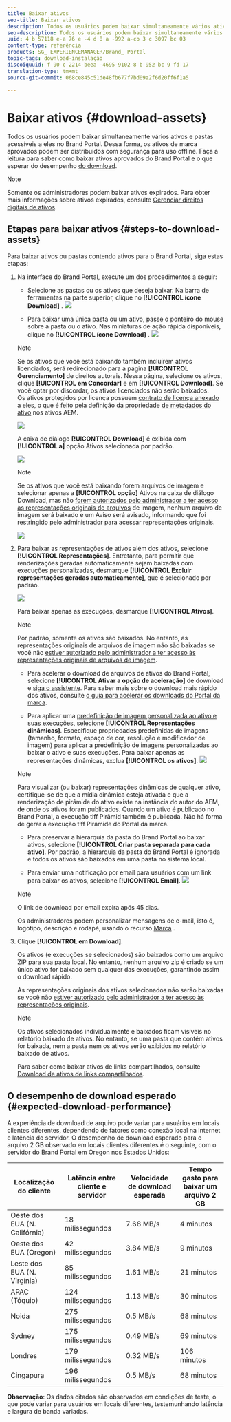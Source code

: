 ```yaml
---
title: Baixar ativos
seo-title: Baixar ativos
description: Todos os usuários podem baixar simultaneamente vários ativos e pastas acessíveis a eles. Dessa forma, os ativos de marca aprovados podem ser distribuídos com segurança para uso offline.
seo-description: Todos os usuários podem baixar simultaneamente vários ativos e pastas acessíveis a eles. Dessa forma, os ativos de marca aprovados podem ser distribuídos com segurança para uso offline.
uuid: 4 b 57118 e-a 76 e -4 d 8 a -992 a-cb 3 c 3097 bc 03
content-type: referência
products: SG_ EXPERIENCEMANAGER/Brand_ Portal
topic-tags: download-instalação
discoiquuid: f 90 c 2214-beea -4695-9102-8 b 952 bc 9 fd 17
translation-type: tm+mt
source-git-commit: 068ce845c51de48fb677f7bd09a2f6d20ff6f1a5

---
```



# Baixar ativos {#download-assets}

Todos os usuários podem baixar simultaneamente vários ativos e pastas acessíveis a eles no Brand Portal. Dessa forma, os ativos de marca aprovados podem ser distribuídos com segurança para uso offline. Faça a leitura para saber como baixar ativos aprovados do Brand Portal e o que esperar do desempenho [do download](../using/brand-portal-download-users.md#main-pars-header).

>[!NOTE]
>
>Somente os administradores podem baixar ativos expirados. Para obter mais informações sobre ativos expirados, consulte [Gerenciar direitos digitais de ativos](../using/manage-digital-rights-of-assets.md).

## Etapas para baixar ativos {#steps-to-download-assets}

Para baixar ativos ou pastas contendo ativos para o Brand Portal, siga estas etapas:

1. Na interface do Brand Portal, execute um dos procedimentos a seguir:

   * Selecione as pastas ou os ativos que deseja baixar. Na barra de ferramentas na parte superior, clique no **[!UICONTROL ícone Download]** .
   ![](assets/downloadassets-1.png)

   * Para baixar uma única pasta ou um ativo, passe o ponteiro do mouse sobre a pasta ou o ativo. Nas miniaturas de ação rápida disponíveis, clique no **[!UICONTROL ícone Download]** .
   ![](assets/downloadsingleasset-1.png)

   >[!NOTE]
   >
   >Se os ativos que você está baixando também incluírem ativos licenciados, será redirecionado para a página **[!UICONTROL Gerenciamento]** de direitos autorais. Nessa página, selecione os ativos, clique **[!UICONTROL em Concordar]** e em **[!UICONTROL Download]**. Se você optar por discordar, os ativos licenciados não serão baixados.\
   >Os ativos protegidos por licença possuem [contrato de licença anexado](https://helpx.adobe.com/experience-manager/6-5/assets/using/drm.html#DigitalRightsManagementinAssets) a eles, o que é feito pela definição da propriedade [de metadados do ativo](https://helpx.adobe.com/experience-manager/6-5/assets/using/drm.html#DigitalRightsManagementinAssets) nos ativos AEM.

   ![](assets/licensed-asset-download-1.png)

   A caixa de diálogo **[!UICONTROL Download]** é exibida com **[!UICONTROL a]** opção Ativos selecionada por padrão.

   ![](assets/donload-assets-dialog-1.png)

   >[!NOTE]
   >
   >Se os ativos que você está baixando forem arquivos de imagem e selecionar apenas a **[!UICONTROL opção]** Ativos na caixa de diálogo Download, mas não [forem autorizados pelo administrador a ter acesso às representações originais de arquivos](../using/brand-portal-adding-users.md#main-pars-procedure-202029708) de imagem, nenhum arquivo de imagem será baixado e um Aviso será avisado, informando que foi restringido pelo administrador para acessar representações originais.

   ![](assets/restrictaccess-note.png)

2. Para baixar as representações de ativos além dos ativos, selecione **[!UICONTROL Representações]**. Entretanto, para permitir que renderizações geradas automaticamente sejam baixadas com execuções personalizadas, desmarque **[!UICONTROL Excluir representações geradas automaticamente]**, que é selecionado por padrão.

   ![](assets/exclude-auto-renditions.png)

   Para baixar apenas as execuções, desmarque **[!UICONTROL Ativos]**.

   >[!NOTE]
   >
   >Por padrão, somente os ativos são baixados. No entanto, as representações originais de arquivos de imagem não são baixadas se você não [estiver autorizado pelo administrador a ter acesso às representações originais de arquivos de imagem](../using/brand-portal-adding-users.md#main-pars-procedure-202029708).

   * Para acelerar o download de arquivos de ativos do Brand Portal, selecione **[!UICONTROL Ativar a opção de aceleração]** de download e [siga o assistente](../using/accelerated-download.md#main-pars-header-405749062). Para saber mais sobre o download mais rápido dos ativos, consulte [o guia para acelerar os downloads do Portal da marca](../using/accelerated-download.md).

   * Para aplicar uma [predefinição de imagem personalizada ao ativo e suas execuções](../using/brand-portal-image-presets.md#applyimagepresetswhendownloadingimages), selecione **[!UICONTROL Representações dinâmicas]**. Especifique propriedades predefinidas de imagens (tamanho, formato, espaço de cor, resolução e modificador de imagem) para aplicar a predefinição de imagens personalizadas ao baixar o ativo e suas execuções. Para baixar apenas as representações dinâmicas, exclua **[!UICONTROL os ativos]**.
   ![](assets/dynamic-renditions.png)

   >[!NOTE]
   >
   >Para visualizar (ou baixar) representações dinâmicas de qualquer ativo, certifique-se de que a mídia dinâmica esteja ativada e que a renderização de pirâmide do ativo existe na instância do autor do AEM, de onde os ativos foram publicados. Quando um ativo é publicado no Brand Portal, a execução tiff Pirâmid também é publicada. Não há forma de gerar a execução tiff Pirâmide do Portal da marca.

   * Para preservar a hierarquia da pasta do Brand Portal ao baixar ativos, selecione **[!UICONTROL Criar pasta separada para cada ativo]**. Por padrão, a hierarquia da pasta do Brand Portal é ignorada e todos os ativos são baixados em uma pasta no sistema local.

   * Para enviar uma notificação por email para usuários com um link para baixar os ativos, selecione **[!UICONTROL Email]**.
   ![](assets/download-link.png)

   >[!NOTE]
   >
   >O link de download por email expira após 45 dias.
   >
   >Os administradores podem personalizar mensagens de e-mail, isto é, logotipo, descrição e rodapé, usando o recurso [Marca](../using/brand-portal-branding.md) .

3. Clique **[!UICONTROL em Download]**.

   Os ativos (e execuções se selecionados) são baixados como um arquivo ZIP para sua pasta local. No entanto, nenhum arquivo zip é criado se um único ativo for baixado sem qualquer das execuções, garantindo assim o download rápido.

   As representações originais dos ativos selecionados não serão baixadas se você não [estiver autorizado pelo administrador a ter acesso às representações originais](../using/brand-portal-adding-users.md#main-pars-procedure-202029708).

   >[!NOTE]
   >
   >Os ativos selecionados individualmente e baixados ficam visíveis no relatório baixado de ativos. No entanto, se uma pasta que contém ativos for baixada, nem a pasta nem os ativos serão exibidos no relatório baixado de ativos.

   Para saber como baixar ativos de links compartilhados, consulte [Download de ativos de links compartilhados](../using/brand-portal-link-share.md#main-pars-header-1703469193).

## O desempenho de download esperado {#expected-download-performance}

A experiência de download de arquivo pode variar para usuários em locais clientes diferentes, dependendo de fatores como conexão local na Internet e latência do servidor. O desempenho de download esperado para o arquivo 2 GB observado em locais clientes diferentes é o seguinte, com o servidor do Brand Portal em Oregon nos Estados Unidos:

| Localização do cliente | Latência entre cliente e servidor | Velocidade de download esperada | Tempo gasto para baixar um arquivo 2 GB |
|-------------------------|-----------------------------------|-------------------------|------------------------------------|
| Oeste dos EUA (N. Califórnia) | 18 milissegundos | 7.68 MB/s | 4 minutos |
| Oeste dos EUA (Oregon) | 42 milissegundos | 3.84 MB/s | 9 minutos |
| Leste dos EUA (N. Virgínia) | 85 milissegundos | 1.61 MB/s | 21 minutos |
| APAC (Tóquio) | 124 milissegundos | 1.13 MB/s | 30 minutos |
| Noida | 275 milissegundos | 0.5 MB/s | 68 minutos |
| Sydney | 175 milissegundos | 0.49 MB/s | 69 minutos |
| Londres | 179 milissegundos | 0.32 MB/s | 106 minutos |
| Cingapura | 196 milissegundos | 0.5 MB/s | 68 minutos |

**Observação**: Os dados citados são observados em condições de teste, o que pode variar para usuários em locais diferentes, testemunhando latência e largura de banda variadas.
